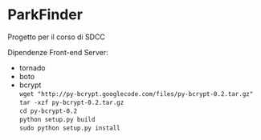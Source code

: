 ParkFinder
==========

Progetto per il corso di SDCC

Dipendenze Front-end Server:
<ul>
  <li>tornado</li>
  <li>boto</li>
  <li>bcrypt<br>
    <code>wget "http://py-bcrypt.googlecode.com/files/py-bcrypt-0.2.tar.gz"</code><br>
    <code>tar -xzf py-bcrypt-0.2.tar.gz</code><br>
    <code>cd py-bcrypt-0.2</code><br>
    <code>python setup.py build</code><br>
    <code>sudo python setup.py install</code><br>
  
  </li>
